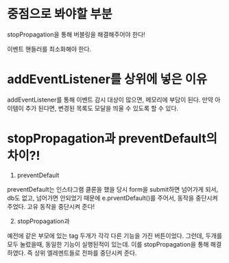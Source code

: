 # 중점으로 봐야할 부분

stopPropagation을 통해 버블링을 해결해주어야 한다!

이벤트 핸들러를 최소화해야 한다.

# addEventListener를 상위에 넣은 이유

addEventListener를 통해 이벤트 감시 대상이 많으면, 메모리에 부담이 된다.
만약 아이템이 추가 된다면, 변경된 목록도 모달을 띄울 수 있도록 할 수 있다.

# stopPropagation과 preventDefault의 차이?!

1. preventDefault

preventDefault는 인스타그램 클론을 했을 당시 form을 submit하면 넘어가게 되서, db도 없고, 넘어가면 안되었기 때문에 e.prventDefault()를 주어서, 동작을 중단시켜주었다.
고유 동작을 중단시켜 준다!

2. stopPropagation과

예전에 같은 부모에 있는 tag 두개가 각각 다른 기능을 가진 버튼이었다. 그런데, 두개를 모두 눌렀을때, 동일한 기능이 실행된적이 있는데. 이를 stopPropagation을 통해 해결하였다. 즉 상위 엘레멘트들로 전파를 중단시켜 준다.
